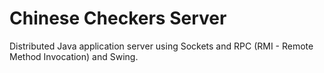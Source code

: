 # Chinese Checkers Server

Distributed Java application server using Sockets and RPC (RMI - Remote Method Invocation) and Swing.
